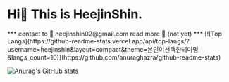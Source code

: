 
<h1 align> Hi👋 This is HeejinShin. </h1>
***
contact to 📨 heejinshin02@gmail.com
read more 👩 (not yet)
***
[![Top Langs](https://github-readme-stats.vercel.app/api/top-langs/?username=heejinshin&layout=compact&theme=본인이선택한테마명&langs_count=10)](https://github.com/anuraghazra/github-readme-stats)





![Anurag's GitHub stats](https://github-readme-stats.vercel.app/api?username=heejinshin&show_icons=true&theme=cobalt)


<!--
**heejinshin/heejinshin** is a ✨ _special_ ✨ repository because its `README.md` (this file) appears on your GitHub profile.

Here are some ideas to get you started:

- 🔭 I’m currently working on ...
- 🌱 I’m currently learning ...
- 👯 I’m looking to collaborate on ...
- 🤔 I’m looking for help with ...
- 💬 Ask me about ...
- 📫 How to reach me: ...
- 😄 Pronouns: ...
- ⚡ Fun fact: ...
-->
